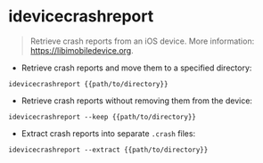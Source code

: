 # idevicecrashreport

> Retrieve crash reports from an iOS device.
> More information: <https://libimobiledevice.org>.

- Retrieve crash reports and move them to a specified directory:

`idevicecrashreport {{path/to/directory}}`

- Retrieve crash reports without removing them from the device:

`idevicecrashreport --keep {{path/to/directory}}`

- Extract crash reports into separate `.crash` files:

`idevicecrashreport --extract {{path/to/directory}}`
